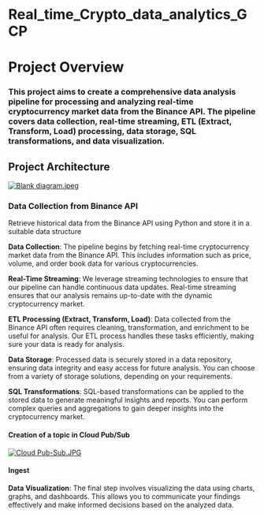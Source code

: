 ﻿# Real_time_Crypto_data_analytics_GCP
<h1>Project Overview </h1>
<h3>This project aims to create a comprehensive data analysis pipeline for processing and analyzing real-time cryptocurrency market data from the Binance API. The pipeline covers data collection, real-time streaming, ETL (Extract, Transform, Load) processing, data storage, SQL transformations, and data visualization.</h3>
<h2> Project Architecture </h2>
<a target="_blank" href="https://imageupload.io/ROXMOmQrF6LFouu"><img  src="https://imageupload.io/ib/zwiZmT4pmEBjnuF_1696522451.jpeg" alt="Blank diagram.jpeg"/></a>
<h3>Data Collection from Binance API</h3>


Retrieve historical data from the Binance API using Python and store it in a suitable data structure

**Data Collection**: The pipeline begins by fetching real-time cryptocurrency market data from the Binance API. This includes information such as price, volume, and order book data for various cryptocurrencies.

**Real-Time Streaming**: We leverage streaming technologies to ensure that our pipeline can handle continuous data updates. Real-time streaming ensures that our analysis remains up-to-date with the dynamic cryptocurrency market.

**ETL Processing (Extract, Transform, Load)**: Data collected from the Binance API often requires cleaning, transformation, and enrichment to be useful for analysis. Our ETL process handles these tasks efficiently, making sure your data is ready for analysis.

**Data Storage**: Processed data is securely stored in a data repository, ensuring data integrity and easy access for future analysis. You can choose from a variety of storage solutions, depending on your requirements.

**SQL Transformations**: SQL-based transformations can be applied to the stored data to generate meaningful insights and reports. You can perform complex queries and aggregations to gain deeper insights into the cryptocurrency market.



<h4> Creation of a topic in Cloud Pub/Sub </h4>
<a target="_blank" href="https://imageupload.io/1d6wXvDViFRq4rj"><img  src="https://imageupload.io/ib/T27sAkCmxdyFBBe_1696593521.jpg" alt="Cloud Pub-Sub.JPG"/></a> 

<h4> Ingest</h4>

**Data Visualization**: The final step involves visualizing the data using charts, graphs, and dashboards. This allows you to communicate your findings effectively and make informed decisions based on the analyzed data.

